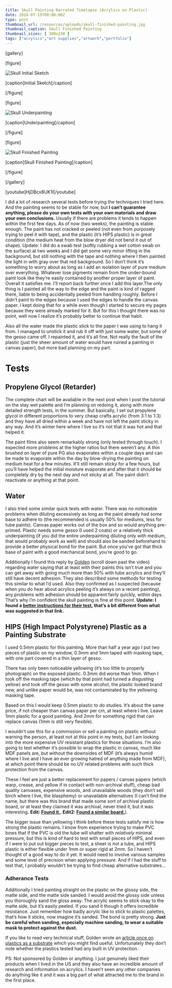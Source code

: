 ```yaml
---
title: Skull Painting Narrated Timelapse (Acrylics on Plastic)
date: 2016-07-15T00:00:00Z
type: post
thumbnail_url: /resources/uploads/skull-finished-painting.jpg
thumbnail_caption: Skull Finished Painting
thumbnail_sizes: [ 300x230 ]
tags: ["acrylics","art supplies","artwork","portfolio"]
---
```


[gallery]

[figure]

![Skull Initial Sketch](/resources/uploads/skull-initial-sketch.jpg)

[caption]Initial Sketch[/caption]

[/figure]

[figure]

![Skull Underpainting](/resources/uploads/skull-underpainting.jpg)

[caption]Underpainting[/caption]

[/figure]

[figure]

![Skull Finished Painting](/resources/uploads/skull-finished-painting.jpg)

[caption]Skull Finished Painting[/caption]

[/figure]

[/gallery]

[youtube]HjDBcx8UK1I[/youtube]

I did a lot of research several tests before trying the techniques I tried here. And the painting seems to be stable for now, but **I can’t guarantee anything, please do your own tests with your own materials and draw your own conclusions.** Usually if there are problems it tends to happen within the first few days. As of now (two weeks), the painting is stable enough. The paint has not cracked or peeled (not even from purposely trying to peel it with tape), and the plastic (it’s HIPS plastic) is in great condition (the medium heat from the blow dryer did not bend it out of shape). Update: I did do a swab test (softly rubbing a wet cotton swab on the surface) at two weeks and I did get some very minor lifting in the background, but still nothing with the tape and nothing where I then painted the light in with gray over that red background. So I don’t think it’s something to worry about as long as I add an isolation layer of pure medium over everything. Whatever lose pigments remain from the under-bound paint look like they’re easily contained by another proper layer of paint. Overall it satisfies me. I’ll report back further once I add this layer.The only thing is I painted all the way to the edge and the paint is kind of ragged there, liable to being accidentally peeled from handling roughly. Before I didn’t paint to the edges because I used the edges to handle the canvas paper. I kept doing that for a while even though I started to secure my pages because they were already marked for it. But for this I thought there was no point, well now I realize it’s probably better to continue that habit.

Also all the water made the plastic stick to the paper I was using to hang it from. I managed to unstick it and rub it off with just some water, but some of the gesso came off. I repainted it, and it’s all fine. Not really the fault of the plastic (just the sheer amount of water would have ruined a painting in canvas paper), but more bad planning on my part.

<!--more-->

# Tests

## Propylene Glycol (Retarder)

The complete chart will be available in the next post when I post the tutorial on the stay wet palette and I’m planning on redoing it, along with more detailed strength tests, in the summer. But basically, I set out propylene glycol in different proportions to very cheap crafts acrylic (from 3:1 to 1:3) and they have all dried within a week and have not left the paint sticky in any way. And it’s winter here where I live so it’s not that it was hot and that helped it.

The paint films also seem remarkably strong (only tested through touch). I expected more problems at the higher ratios but there weren’t any. A thin brushed on layer of pure PG also evaporates within a couple days and can be made to evaporate within the day by blow-drying the painting on medium heat for a few minutes. It’ll still remain sticky for a few hours, but you’ll have helped the initial moisture evaporate and after that it should be completely dry by the next day and not sticky at all. The paint didn’t reactivate or anything at that point.

## Water

I also tried some similar quick tests with water. There was no noticeable problems when diluting excessively as long as the paint already had some base to adhere to (the recommended is usually 50% for mediums, less for tube paints). Canvas paper works out of the box and so would anything pre-primed. Plastic needs some gesso (I used 2 coats) or a relatively thick underpainting (if you did the entire underpainting diluting only with medium, that would probably work as well) and should also be sanded beforehand to provide a better physical bond for the paint. But once you’ve got that thick base of paint with a good mechanical bond, you’re good to go.

Additionally I found this reply by [Golden](http://willkempartschool.com/getting-started-how-to-choose-what-to-paint-on/) (scroll down past the video) regarding water saying that at least with their paints this isn’t true and you can get away with going much more than 50% with tube acrylics and they’ll still have decent adhesion. They also described some methods for testing this similar to what I’d used. Also they confirmed as I suspected (because when you do hear about acrylics peeling it’s always on a recent painting), any problems with adhesion should be apparent fairly quickly, within days. That’s why I’m confident the skull painting is fine at this point. **Update: I found a [better instructions for their test](http://oldsite.goldenpaints.com/justpaint/jp13article1.php), that’s a bit different from what was suggested in that link.**

## HIPS (High Impact Polystyrene) Plastic as a Painting Substrate

I used 0.5mm plastic for this painting. More than half a year ago I put two pieces of plastic on my window, 0.3mm and 1mm taped with masking tape, with one part covered in a thin layer of gesso.

There has only been noticeable yellowing (it’s too little to properly photograph) on the exposed plastic. 0.3mm did worse than 1mm. When I took off the masking tape (which by that point had turned a disgusting yellow) and took off the gesso with some alcohol, the plastic looked brand new, and unlike paper would be, was not contaminated by the yellowing masking tape.

Based on this I would keep 0.5mm plastic to do studies. It’s about the same price, if not cheaper than canvas paper per cm, at least where I live. Leave 1mm plastic for a good painting. And 2mm for something rigid that can replace canvas (1mm is still very flexible).

I wouldn’t use this for a commission or sell a painting on plastic without warning the person, at least not at this point in my tests, but I am looking into the more expensive UV resistant plastics for those situations. I’m also going to test whether it’s possible to wrap the plastic in canvas, much like MDF panels are, but without the downsides of MDF (it’s always humid where I live and I have an ever growing hatred of anything made from MDF), at which point there should be no UV related problems with such thick protection from the canvas.

These I feel are just a better replacement for papers / canvas papers (which warp, crease, and yellow if in contact with non-archival stuff), cheap bad quality canvases, expensive woods, and unavailable woods (they don’t sell birch where I live, the blasphemy) or unavailable alternatives (I can’t find the name, but there was this brand that made some sort of archival plastic board, or at least they claimed it was archival, never tried it, but it was interesting. **Edit: [Found it.](http://www.hudsonhighland.com/quickview.htm). Edit2: [Found a similar board.](http://www.multimediaartboard.com/product-information.html)**).

The bigger issue than yellowing I think before these tests satisfy me is how strong the plastic remains. I know from experience trying to make PVC bows that if the PVC is old the tube will shatter with _relatively_ minimal pressure, but this is kind of hard to test with small pieces of HIPS, and even if I were to put out bigger pieces to test, a sheet is not a tube, and HIPS plastic is either flexible under 1mm or super rigid at 2mm. So I haven’t thought of a good way to do it yet. It would need to involve various samples and some level of precision when applying pressure. And if I had the stuff to test that, I probably wouldn’t be trying to find cheap alternative substrates…

### Adherance Tests

Additionally I tried painting straight on the plastic on the glossy side, the matte side, and the matte side sanded. I would avoid the glossy side unless you thoroughly sand the gloss away. The acrylic seems to stick okay to the matte side, but it’s easily peeled. If you sand it though it offers incredible resistance. Just remember how badly acrylic like to stick to plastic palettes, that’s how it sticks, now imagine it’s sanded. The bond is pretty strong. **Just be careful when sanding, especially machine sanding, to wear a suitable mask to protect against the dust.**

If you like to read very technical stuff, Golden wrote an [article once on plastics as a substrate](http://www.justpaint.org/acrylics-on-plastics/) which you might find useful. Unfortunately they don’t note whether the plastics tested had any built in UV protection.

PS: Not sponsored by Golden or anything. I just genuinely liked their products when I lived in the US and they also have an incredible amount of research and information on acrylics. I haven’t seen any other companies do anything like it and it was a big part of what attracted me to the brand in the first place.

